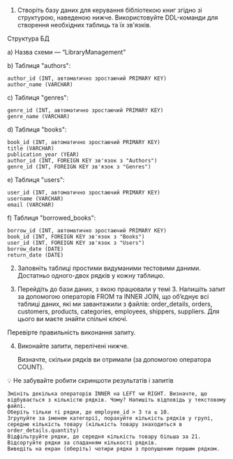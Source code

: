 1. Створіть базу даних для керування бібліотекою книг згідно зі структурою, наведеною нижче. Використовуйте DDL-команди для створення необхідних таблиць та їх зв'язків.

Структура БД

a) Назва схеми — “LibraryManagement”

b) Таблиця "authors":

    author_id (INT, автоматично зростаючий PRIMARY KEY)
    author_name (VARCHAR)

c) Таблиця "genres":

    genre_id (INT, автоматично зростаючий PRIMARY KEY)
    genre_name (VARCHAR)

d) Таблиця "books":

    book_id (INT, автоматично зростаючий PRIMARY KEY)
    title (VARCHAR)
    publication_year (YEAR)
    author_id (INT, FOREIGN KEY зв'язок з "Authors")
    genre_id (INT, FOREIGN KEY зв'язок з "Genres")

e) Таблиця "users":

    user_id (INT, автоматично зростаючий PRIMARY KEY)
    username (VARCHAR)
    email (VARCHAR)

f) Таблиця "borrowed_books":

    borrow_id (INT, автоматично зростаючий PRIMARY KEY)
    book_id (INT, FOREIGN KEY зв'язок з "Books")
    user_id (INT, FOREIGN KEY зв'язок з "Users")
    borrow_date (DATE)
    return_date (DATE)

2. Заповніть таблиці простими видуманими тестовими даними. Достатньо одного-двох рядків у кожну таблицю.

3. Перейдіть до бази даних, з якою працювали у темі 3. Напишіть запит за допомогою операторів FROM та INNER JOIN, що об’єднує всі таблиці даних, які ми завантажили з файлів: order_details, orders, customers, products, categories, employees, shippers, suppliers. Для цього ви маєте знайти спільні ключі.

Перевірте правильність виконання запиту.

4. Виконайте запити, перелічені нижче.

    Визначте, скільки рядків ви отримали (за допомогою оператора COUNT).

💡 Не забувайте робити скриншоти результатів і запитів

    Змініть декілька операторів INNER на LEFT чи RIGHT. Визначте, що відбувається з кількістю рядків. Чому? Напишіть відповідь у текстовому файлі.
    Оберіть тільки ті рядки, де employee_id > 3 та ≤ 10.
    Згрупуйте за іменем категорії, порахуйте кількість рядків у групі, середню кількість товару (кількість товару знаходиться в order_details.quantity)
    Відфільтруйте рядки, де середня кількість товару більша за 21.
    Відсортуйте рядки за спаданням кількості рядків.
    Виведіть на екран (оберіть) чотири рядки з пропущеним першим рядком.
